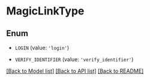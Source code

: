 # MagicLinkType


## Enum

* `LOGIN` (value: `'login'`)

* `VERIFY_IDENTIFIER` (value: `'verify_identifier'`)

[[Back to Model list]](../README.md#documentation-for-models) [[Back to API list]](../README.md#documentation-for-api-endpoints) [[Back to README]](../README.md)


